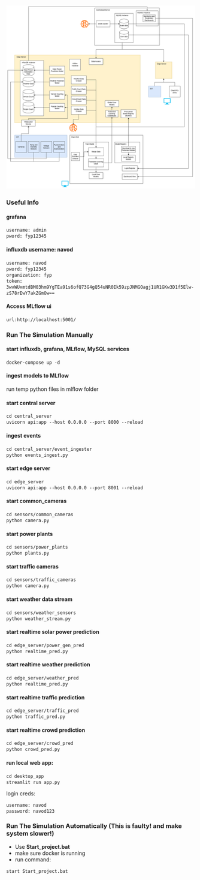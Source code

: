 <p align="center">
  <img src="architecture.png" />
</p>

### Useful Info

#### grafana

```
username: admin
pword: fyp12345
```

#### influxdb username: navod

```
username: navod
pword: fyp12345
organization: fyp
token: 3wvWUxmtdBM03hm9YgTEa91s6ofQ73G4gQ54uNR0Ek59zpJNMGOagj1UR1GKw3D1f5Elw-zS78rEwY7akZGmOw==
```

#### Access MLflow ui

```
url:http://localhost:5001/
```

### Run The Simulation Manually

#### start influxdb, grafana, MLflow, MySQL services
```
docker-compose up -d
```

#### ingest models to MLflow

run temp python files in mlflow folder

#### start central server

```
cd central_server
uvicorn api:app --host 0.0.0.0 --port 8000 --reload
```

#### ingest events

```
cd central_server/event_ingester
python events_ingest.py
```

#### start edge server

```
cd edge_server
uvicorn api:app --host 0.0.0.0 --port 8001 --reload
```

#### start common_cameras

```
cd sensors/common_cameras
python camera.py
```

#### start power plants

```
cd sensors/power_plants
python plants.py
```

#### start traffic cameras

```
cd sensors/traffic_cameras
python camera.py
```

#### start weather data stream

```
cd sensors/weather_sensors
python weather_stream.py
```

#### start realtime solar power prediction
```
cd edge_server/power_gen_pred
python realtime_pred.py
```

#### start realtime weather prediction
```
cd edge_server/weather_pred
python realtime_pred.py
```

#### start realtime traffic prediction
```
cd edge_server/traffic_pred
python traffic_pred.py
```

#### start realtime crowd prediction
```
cd edge_server/crowd_pred
python crowd_pred.py
```

#### run local web app:

```
cd desktop_app
streamlit run app.py
```

login creds:
```
username: navod
password: navod123
```


### Run The Simulation Automatically (This is faulty! and make system slower!)

- Use **Start_project.bat**
- make sure docker is running
- run command:
```
start Start_project.bat
```

